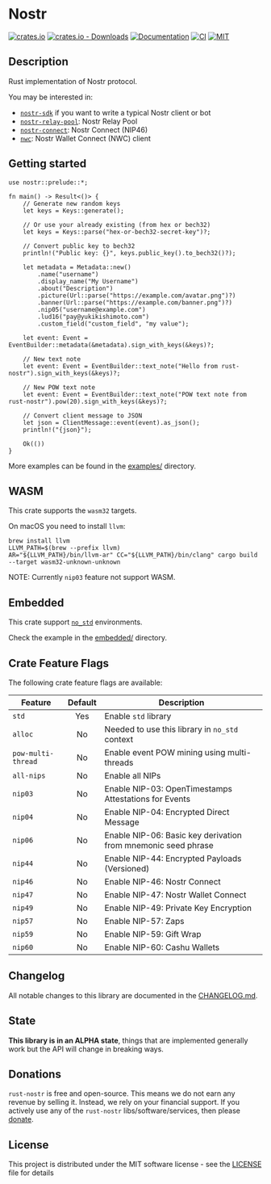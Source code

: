 # Nostr

[![crates.io](https://img.shields.io/crates/v/nostr.svg)](https://crates.io/crates/nostr)
[![crates.io - Downloads](https://img.shields.io/crates/d/nostr)](https://crates.io/crates/nostr)
[![Documentation](https://docs.rs/nostr/badge.svg)](https://docs.rs/nostr)
[![CI](https://github.com/rust-nostr/nostr/actions/workflows/ci.yml/badge.svg)](https://github.com/rust-nostr/nostr/actions/workflows/ci.yml)
[![MIT](https://img.shields.io/crates/l/nostr.svg)](../../LICENSE)

## Description

Rust implementation of Nostr protocol.

You may be interested in:
* [`nostr-sdk`](https://crates.io/crates/nostr-sdk) if you want to write a typical Nostr client or bot
* [`nostr-relay-pool`](https://crates.io/crates/nostr-relay-pool): Nostr Relay Pool
* [`nostr-connect`](https://crates.io/crates/nostr-connect): Nostr Connect (NIP46)
* [`nwc`](https://crates.io/crates/nwc): Nostr Wallet Connect (NWC) client

## Getting started

```rust,no_run
use nostr::prelude::*;

fn main() -> Result<()> {
    // Generate new random keys
    let keys = Keys::generate();

    // Or use your already existing (from hex or bech32)
    let keys = Keys::parse("hex-or-bech32-secret-key")?;

    // Convert public key to bech32
    println!("Public key: {}", keys.public_key().to_bech32()?);

    let metadata = Metadata::new()
        .name("username")
        .display_name("My Username")
        .about("Description")
        .picture(Url::parse("https://example.com/avatar.png")?)
        .banner(Url::parse("https://example.com/banner.png")?)
        .nip05("username@example.com")
        .lud16("pay@yukikishimoto.com")
        .custom_field("custom_field", "my value");

    let event: Event = EventBuilder::metadata(&metadata).sign_with_keys(&keys)?;

    // New text note
    let event: Event = EventBuilder::text_note("Hello from rust-nostr").sign_with_keys(&keys)?;

    // New POW text note
    let event: Event = EventBuilder::text_note("POW text note from rust-nostr").pow(20).sign_with_keys(&keys)?;

    // Convert client message to JSON
    let json = ClientMessage::event(event).as_json();
    println!("{json}");

    Ok(())
}
```

More examples can be found in the [examples/](https://github.com/rust-nostr/nostr/tree/master/crates/nostr/examples) directory.

## WASM

This crate supports the `wasm32` targets.

On macOS you need to install `llvm`:

```shell
brew install llvm
LLVM_PATH=$(brew --prefix llvm)
AR="${LLVM_PATH}/bin/llvm-ar" CC="${LLVM_PATH}/bin/clang" cargo build --target wasm32-unknown-unknown
```

NOTE: Currently `nip03` feature not support WASM.

## Embedded

This crate support [`no_std`](https://docs.rust-embedded.org/book/intro/no-std.html) environments.

Check the example in the [embedded/](https://github.com/rust-nostr/nostr/tree/master/crates/nostr/examples/embedded) directory.

## Crate Feature Flags

The following crate feature flags are available:

| Feature            | Default | Description                                                   |
|--------------------|:-------:|---------------------------------------------------------------|
| `std`              |   Yes   | Enable `std` library                                          |
| `alloc`            |   No    | Needed to use this library in `no_std` context                |
| `pow-multi-thread` |   No    | Enable event POW mining using multi-threads                   |
| `all-nips`         |   No    | Enable all NIPs                                               |
| `nip03`            |   No    | Enable NIP-03: OpenTimestamps Attestations for Events         |
| `nip04`            |   No    | Enable NIP-04: Encrypted Direct Message                       |
| `nip06`            |   No    | Enable NIP-06: Basic key derivation from mnemonic seed phrase |
| `nip44`            |   No    | Enable NIP-44: Encrypted Payloads (Versioned)                 |
| `nip46`            |   No    | Enable NIP-46: Nostr Connect                                  |
| `nip47`            |   No    | Enable NIP-47: Nostr Wallet Connect                           |
| `nip49`            |   No    | Enable NIP-49: Private Key Encryption                         |
| `nip57`            |   No    | Enable NIP-57: Zaps                                           |
| `nip59`            |   No    | Enable NIP-59: Gift Wrap                                      |
| `nip60`            |   No    | Enable NIP-60: Cashu Wallets                                  |

## Changelog

All notable changes to this library are documented in the [CHANGELOG.md](CHANGELOG.md).

## State

**This library is in an ALPHA state**, things that are implemented generally work but the API will change in breaking ways.

## Donations

`rust-nostr` is free and open-source. This means we do not earn any revenue by selling it. Instead, we rely on your financial support. If you actively use any of the `rust-nostr` libs/software/services, then please [donate](https://rust-nostr.org/donate).

## License

This project is distributed under the MIT software license - see the [LICENSE](../../LICENSE) file for details
